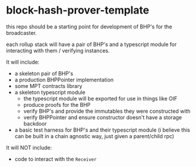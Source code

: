 # block-hash-prover-template

this repo should be a starting point for development of BHP's for the broadcaster.

each rollup stack will have a pair of BHP's and a typescript module for interacting with them / verifying instances.

It will include:
* a skeleton pair of BHP's
* a production BHPPointer implementation
* some MPT contracts library
* a skeleton typescript module 
    * the typescript module will be exported for use in things like OIF
    * produce proofs for the BHP
    * verify BHP's and provide the immutables they were constructed with
    * verify BHPPointer and ensure constructor doesn't have a storage backdoor
* a basic test harness for BHP's and their typescript module (i believe this can be built in a chain agnostic way, just given a parent/child rpc)

It will NOT include:
* code to interact with the `Receiver`
